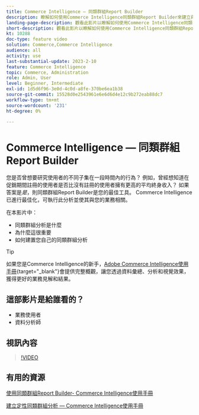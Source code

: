 ```yaml
---
title: Commerce Intelligence — 同類群組Report Builder
description: 瞭解如何使用Commerce Intelligence同類群組Report Builder來建立與業務相關的最佳化報表和分析。
landing-page-description: 觀看此影片以瞭解如何使用Commerce Intelligence同類群組Report Builder來建立與您的業務相關的最佳化報表和分析。
short-description: 觀看此影片以瞭解如何使用Commerce Intelligence同類群組Report Builder來建立與您的業務相關的最佳化報表和分析。
kt: 10288
doc-type: feature video
solution: Commerce,Commerce Intelligence
audience: all
activity: use
last-substantial-update: 2023-2-10
feature: Commerce Intelligence
topic: Commerce, Administration
role: Admin, User
level: Beginner, Intermediate
exl-id: 1d5d6f96-3e0d-4c0d-a8fe-370be6ea1b38
source-git-commit: 15528d0e2543961e6e6d6d4e12c9b272eab88dc7
workflow-type: tm+mt
source-wordcount: '231'
ht-degree: 0%

---
```


# Commerce Intelligence — 同類群組Report Builder

您是否曾想要研究使用者的不同子集在一段時間內的行為？ 例如，曾經想知道在促銷期間註冊的使用者是否比沒有註冊的使用者擁有更高的平均終身收入？ 如果答案是&#x200B;_是_，則同類群組Report Builder是您的最佳工具。 Commerce Intelligence已進行最佳化，可執行此分析並使其與您的業務相關。

在本影片中：

- 同類群組分析是什麼
- 為什麼這很重要
- 如何建置您自己的同類群組分析

>[!TIP]
>
>如果您是Commerce Intelligence的新手，[Adobe Commerce Intelligence使用手冊](https://experienceleague.adobe.com/docs/commerce-business-intelligence/mbi/guide-overview.html?lang=zh-Hant){target="_blank"}會提供完整概觀，讓您透過資料彙總、分析和視覺效果，獲得更好的業務見解和結果。

## 這部影片是給誰看的？

- 業務使用者
- 資料分析師

## 視訊內容

>[!VIDEO](https://video.tv.adobe.com/v/342407?quality=12&learn=on)

## 有用的資源

[使用同類群組Report Builder- Commerce Intelligence使用手冊](https://experienceleague.adobe.com/docs/commerce-business-intelligence/mbi/analyze/sql/cohort-rpt-bldr.html?lang=zh-Hant)

[建立定性同類群組分析 — Commerce Intelligence使用手冊](https://experienceleague.adobe.com/docs/commerce-business-intelligence/mbi/analyze/sql/create-qual-cohort-analysis.html?lang=zh-Hant)
